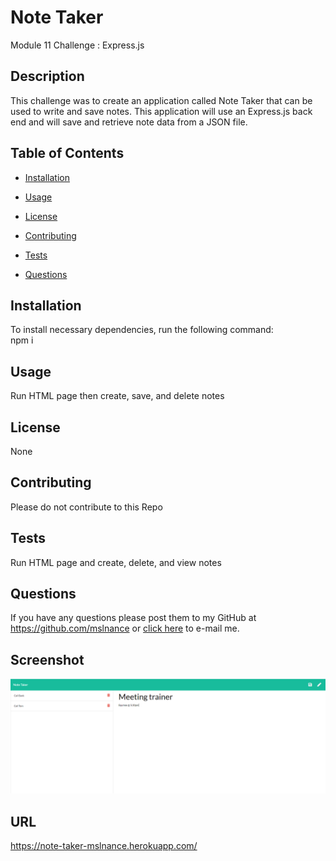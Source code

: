 # Note Taker
Module 11 Challenge : Express.js

## Description
This challenge was to create an application called Note Taker that can be used to write and save notes. This application will use an Express.js back end and will save and retrieve note data from a JSON file.

## Table of Contents

  * [Installation](#installation)

  * [Usage](#usage)

  * [License](#license)

  * [Contributing](#contributing)

  * [Tests](#tests)

  * [Questions](#questions)

  ## Installation
  To install necessary dependencies, run the following command:  
  npm i

  ## Usage
  Run HTML page then create, save, and delete notes

  ## License
  None
  
  ## Contributing
  Please do not contribute to this Repo

  ## Tests
  Run HTML page and create, delete, and view notes

  ## Questions
  If you have any questions please post them to my GitHub at https://github.com/mslnance or [click here](mailto:lnance6@gmail.com?subject=GitHub%20Question) to e-mail me.

  ## Screenshot
  ![Screenshot](./Screenshot.PNG?raw=true "Screenshot")
  
  ## URL
  https://note-taker-mslnance.herokuapp.com/